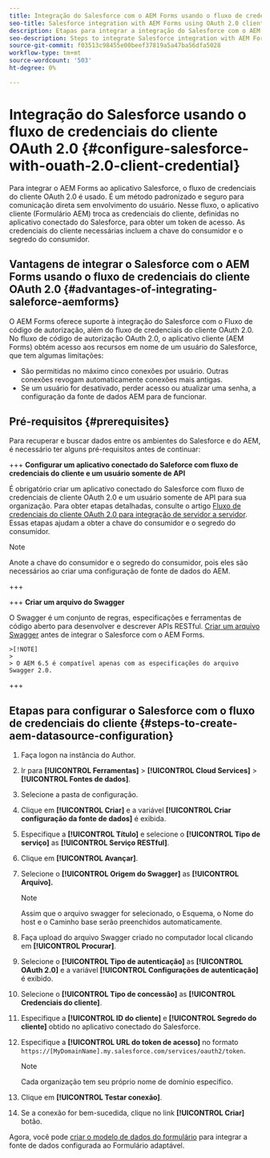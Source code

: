 ```yaml
---
title: Integração do Salesforce com o AEM Forms usando o fluxo de credenciais do cliente OAuth 2.0
seo-title: Salesforce integration with AEM Forms using OAuth 2.0 client credentials flow
description: Etapas para integrar a integração do Salesforce com o AEM Forms usando o fluxo de credenciais do cliente OAuth 2.0
seo-description: Steps to integrate Salesforce integration with AEM Forms using OAuth 2.0 client credentials flow
source-git-commit: f03513c98455e00beef37819a5a47ba56dfa5028
workflow-type: tm+mt
source-wordcount: '503'
ht-degree: 0%

---
```



# Integração do Salesforce usando o fluxo de credenciais do cliente OAuth 2.0  {#configure-salesforce-with-ouath-2.0-client-credential}

Para integrar o AEM Forms ao aplicativo Salesforce, o fluxo de credenciais do cliente OAuth 2.0 é usado. É um método padronizado e seguro para comunicação direta sem envolvimento do usuário. Nesse fluxo, o aplicativo cliente (Formulário AEM) troca as credenciais do cliente, definidas no aplicativo conectado do Salesforce, para obter um token de acesso. As credenciais do cliente necessárias incluem a chave do consumidor e o segredo do consumidor.

## Vantagens de integrar o Salesforce com o AEM Forms usando o fluxo de credenciais do cliente OAuth 2.0 {#advantages-of-integrating-saleforce-aemforms}

O AEM Forms oferece suporte à integração do Salesforce com o Fluxo de código de autorização, além do fluxo de credenciais do cliente OAuth 2.0. No fluxo de código de autorização OAuth 2.0, o aplicativo cliente (AEM Forms) obtém acesso aos recursos em nome de um usuário do Salesforce, que tem algumas limitações:

* São permitidas no máximo cinco conexões por usuário. Outras conexões revogam automaticamente conexões mais antigas.
* Se um usuário for desativado, perder acesso ou atualizar uma senha, a configuração da fonte de dados AEM para de funcionar.

## Pré-requisitos {#prerequisites}

Para recuperar e buscar dados entre os ambientes do Salesforce e do AEM, é necessário ter alguns pré-requisitos antes de continuar:

+++ **Configurar um aplicativo conectado do Saleforce com fluxo de credenciais do cliente e um usuário somente de API**

É obrigatório criar um aplicativo conectado do Salesforce com fluxo de credenciais de cliente OAuth 2.0 e um usuário somente de API para sua organização. Para obter etapas detalhadas, consulte o artigo [Fluxo de credenciais do cliente OAuth 2.0 para integração de servidor a servidor](https://help.salesforce.com/s/articleView?id=sf.connected_app_client_credentials_setup.htm&amp;type=5). Essas etapas ajudam a obter a chave do consumidor e o segredo do consumidor.

>[!NOTE]
>
> Anote a chave do consumidor e o segredo do consumidor, pois eles são necessários ao criar uma configuração de fonte de dados do AEM.

+++

+++ **Criar um arquivo do Swagger**

O Swagger é um conjunto de regras, especificações e ferramentas de código aberto para desenvolver e descrever APIs RESTful. [Criar um arquivo Swagger](https://experienceleague.adobe.com/docs/experience-manager-learn/cloud-service/forms/integrate-with-salesforce/describe-rest-api.html) antes de integrar o Salesforce com o AEM Forms.

    >[!NOTE]
    >
    > O AEM 6.5 é compatível apenas com as especificações do arquivo Swagger 2.0.

+++

## Etapas para configurar o Salesforce com o fluxo de credenciais do cliente {#steps-to-create-aem-datasource-configuration}

1. Faça logon na instância do Author.
1. Ir para **[!UICONTROL Ferramentas]** > **[!UICONTROL Cloud Services]** > **[!UICONTROL Fontes de dados]**.
1. Selecione a pasta de configuração.
1. Clique em **[!UICONTROL Criar]** e a variável **[!UICONTROL Criar configuração da fonte de dados]** é exibida.
1. Especifique a **[!UICONTROL Título]** e selecione o **[!UICONTROL Tipo de serviço]** as **[!UICONTROL Serviço RESTful]**.
1. Clique em **[!UICONTROL Avançar]**.
1. Selecione o **[!UICONTROL Origem do Swagger]** as **[!UICONTROL Arquivo].**
   >[!NOTE]
   >
   > Assim que o arquivo swagger for selecionado, o Esquema, o Nome do host e o Caminho base serão preenchidos automaticamente.

1. Faça upload do arquivo Swagger criado no computador local clicando em **[!UICONTROL Procurar]**.
1. Selecione o **[!UICONTROL Tipo de autenticação]** as **[!UICONTROL OAuth 2.0]** e a variável **[!UICONTROL Configurações de autenticação]** é exibido.
1. Selecione o **[!UICONTROL Tipo de concessão]** as **[!UICONTROL Credenciais do cliente]**.
1. Especifique a **[!UICONTROL ID do cliente]** e **[!UICONTROL Segredo do cliente]** obtido no aplicativo conectado do Salesforce.
1. Especifique a **[!UICONTROL URL do token de acesso]** no formato
   `https://[MyDomainName].my.salesforce.com/services/oauth2/token`.

   >[!NOTE]
   >
   > Cada organização tem seu próprio nome de domínio específico.

1. Clique em **[!UICONTROL Testar conexão]**.
1. Se a conexão for bem-sucedida, clique no link **[!UICONTROL Criar]** botão.

Agora, você pode [criar o modelo de dados do formulário](https://experienceleague.adobe.com/docs/experience-manager-65/forms/form-data-model/create-form-data-models.html?lang=en) para integrar a fonte de dados configurada ao Formulário adaptável.


